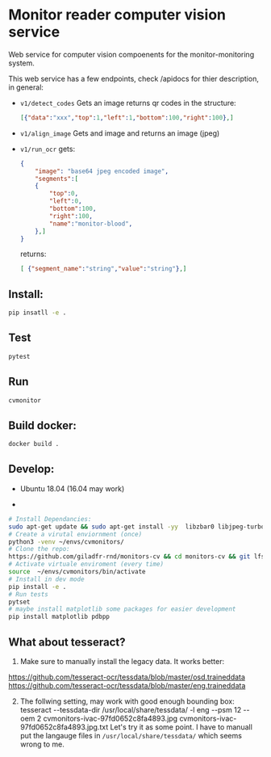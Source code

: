 # Monitor reader computer vision service 

Web service for computer vision compoenents for the monitor-monitoring system.

This web service has a few endpoints, check /apidocs for thier description, in general:

- `v1/detect_codes`
    Gets an image returns qr codes in the structure:
    ```json
    [{"data":"xxx","top":1,"left":1,"bottom":100,"right":100},]
    ```
- `v1/align_image`
    Gets and image and returns an image (jpeg)

- `v1/run_ocr`
    gets:
    ```json
    {
        "image": "base64 jpeg encoded image",
        "segments":[
        {
            "top":0,
            "left":0,
            "bottom":100,
            "right":100,
            "name":"monitor-blood",
        },]
    }
    ```
    returns:
    ```json
    [ {"segment_name":"string","value":"string"},]
    ```


## Install:

```bash
pip insatll -e .
```

## Test

```bash
pytest
```

## Run

```bash
cvmonitor
```

## Build docker:

```bash
docker build .
```

## Develop:

- Ubuntu 18.04 (16.04 may work)

- 

```bash
# Install Dependancies:
sudo apt-get update && sudo apt-get install -yy  libzbar0 libjpeg-turbo8-dev libz-dev python3-pip python3-venv git-lfs
# Create a virutal enviornment (once)
python3 -venv ~/envs/cvmonitors/
# Clone the repo:
https://github.com/giladfr-rnd/monitors-cv && cd monitors-cv && git lfs pull
# Activate virtuale enviroment (every time)
source  ~/envs/cvmonitors/bin/activate
# Install in dev mode
pip install -e .
# Run tests
pytset
# maybe install matplotlib some packages for easier development
pip install matplotlib pdbpp 
```


## What about tesseract?
1. Make sure to manually install the legacy data. It works better:

https://github.com/tesseract-ocr/tessdata/blob/master/osd.traineddata
https://github.com/tesseract-ocr/tessdata/blob/master/eng.traineddata


2. The follwing setting, may work with good enough bounding box:
tesseract --tessdata-dir /usr/local/share/tessdata/ -l eng --psm 12 --oem 2 cvmonitors-ivac-97fd0652c8fa4893.jpg cvmonitors-ivac-97fd0652c8fa4893.jpg.txt
Let's try it as some point.
I have to manuall put the langauge files in `/usr/local/share/tessdata/` which seems wrong to me.